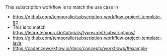 This subscription workflow is to match the use case in 
* https://github.com/temporalio/subscription-workflow-project-template-go
* This is to match https://learn.temporal.io/tutorials/typescript/subscriptions/
* https://github.com/temporalio/subscription-workflow-project-template-java
* https://cadenceworkflow.io/docs/concepts/workflows/#example